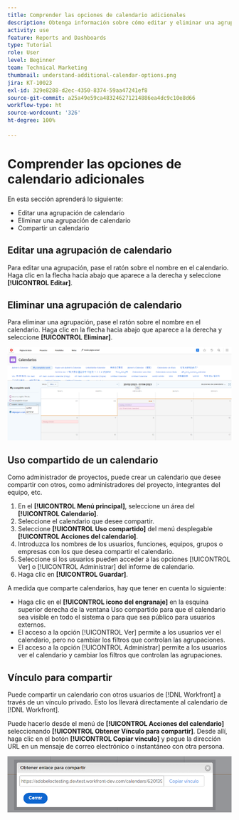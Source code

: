 ```yaml
---
title: Comprender las opciones de calendario adicionales
description: Obtenga información sobre cómo editar y eliminar una agrupación de calendario y cómo compartir un calendario.
activity: use
feature: Reports and Dashboards
type: Tutorial
role: User
level: Beginner
team: Technical Marketing
thumbnail: understand-additional-calendar-options.png
jira: KT-10023
exl-id: 329e8288-d2ec-4350-8374-59aa47241ef8
source-git-commit: a25a49e59ca483246271214886ea4dc9c10e8d66
workflow-type: ht
source-wordcount: '326'
ht-degree: 100%

---
```


# Comprender las opciones de calendario adicionales

En esta sección aprenderá lo siguiente:

* Editar una agrupación de calendario
* Eliminar una agrupación de calendario
* Compartir un calendario

## Editar una agrupación de calendario

Para editar una agrupación, pase el ratón sobre el nombre en el calendario. Haga clic en la flecha hacia abajo que aparece a la derecha y seleccione **[!UICONTROL Editar]**.

## Eliminar una agrupación de calendario

Para eliminar una agrupación, pase el ratón sobre el nombre en el calendario. Haga clic en la flecha hacia abajo que aparece a la derecha y seleccione **[!UICONTROL Eliminar]**.

![Imagen de una pantalla que muestra la opción de eliminación de agrupación de calendario](assets/calendar-3-0.png)

## Uso compartido de un calendario

Como administrador de proyectos, puede crear un calendario que desee compartir con otros, como administradores del proyecto, integrantes del equipo, etc.

1. En el **[!UICONTROL Menú principal]**, seleccione un área del **[!UICONTROL Calendario]**.
1. Seleccione el calendario que desee compartir.
1. Seleccione **[!UICONTROL Uso compartido]** del menú desplegable **[!UICONTROL Acciones del calendario]**.
1. Introduzca los nombres de los usuarios, funciones, equipos, grupos o empresas con los que desea compartir el calendario.
1. Seleccione si los usuarios pueden acceder a las opciones [!UICONTROL Ver] o [!UICONTROL Administrar] del informe de calendario.
1. Haga clic en **[!UICONTROL Guardar]**.

A medida que comparte calendarios, hay que tener en cuenta lo siguiente:

* Haga clic en el **[!UICONTROL icono del engranaje]** en la esquina superior derecha de la ventana Uso compartido para que el calendario sea visible en todo el sistema o para que sea público para usuarios externos.
* El acceso a la opción [!UICONTROL Ver] permite a los usuarios ver el calendario, pero no cambiar los filtros que controlan las agrupaciones.
* El acceso a la opción [!UICONTROL Administrar] permite a los usuarios ver el calendario y cambiar los filtros que controlan las agrupaciones.

## Vínculo para compartir

Puede compartir un calendario con otros usuarios de [!DNL Workfront] a través de un vínculo privado. Esto los llevará directamente al calendario de [!DNL Workfront].

Puede hacerlo desde el menú de **[!UICONTROL Acciones del calendario]** seleccionando **[!UICONTROL Obtener Vínculo para compartir]**. Desde allí, haga clic en el botón **[!UICONTROL Copiar vínculo]** y pegue la dirección URL en un mensaje de correo electrónico o instantáneo con otra persona.

![Imagen de una pantalla con la opción [!UICONTROL Obtener Vínculo para compartir] ](assets/calendar-3-1.png)
